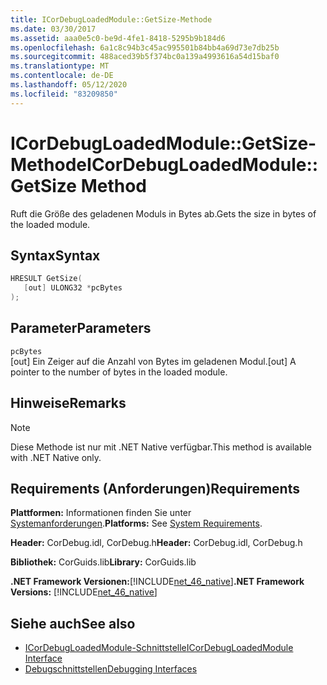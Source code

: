 ```yaml
---
title: ICorDebugLoadedModule::GetSize-Methode
ms.date: 03/30/2017
ms.assetid: aaa0e5c0-be9d-4fe1-8418-5295b9b184d6
ms.openlocfilehash: 6a1c8c94b3c45ac995501b84bb4a69d73e7db25b
ms.sourcegitcommit: 488aced39b5f374bc0a139a4993616a54d15baf0
ms.translationtype: MT
ms.contentlocale: de-DE
ms.lasthandoff: 05/12/2020
ms.locfileid: "83209850"
---
```

# <a name="icordebugloadedmodulegetsize-method"></a><span data-ttu-id="f1179-102">ICorDebugLoadedModule::GetSize-Methode</span><span class="sxs-lookup"><span data-stu-id="f1179-102">ICorDebugLoadedModule::GetSize Method</span></span>
<span data-ttu-id="f1179-103">Ruft die Größe des geladenen Moduls in Bytes ab.</span><span class="sxs-lookup"><span data-stu-id="f1179-103">Gets the size in bytes of the loaded module.</span></span>  
  
## <a name="syntax"></a><span data-ttu-id="f1179-104">Syntax</span><span class="sxs-lookup"><span data-stu-id="f1179-104">Syntax</span></span>  
  
```cpp  
HRESULT GetSize(  
   [out] ULONG32 *pcBytes  
);  
```  
  
## <a name="parameters"></a><span data-ttu-id="f1179-105">Parameter</span><span class="sxs-lookup"><span data-stu-id="f1179-105">Parameters</span></span>  
 `pcBytes`  
 <span data-ttu-id="f1179-106">[out] Ein Zeiger auf die Anzahl von Bytes im geladenen Modul.</span><span class="sxs-lookup"><span data-stu-id="f1179-106">[out] A pointer to the number of bytes in the loaded module.</span></span>  
  
## <a name="remarks"></a><span data-ttu-id="f1179-107">Hinweise</span><span class="sxs-lookup"><span data-stu-id="f1179-107">Remarks</span></span>  
  
> [!NOTE]
> <span data-ttu-id="f1179-108">Diese Methode ist nur mit .NET Native verfügbar.</span><span class="sxs-lookup"><span data-stu-id="f1179-108">This method is available with .NET Native only.</span></span>  
  
## <a name="requirements"></a><span data-ttu-id="f1179-109">Requirements (Anforderungen)</span><span class="sxs-lookup"><span data-stu-id="f1179-109">Requirements</span></span>  
 <span data-ttu-id="f1179-110">**Plattformen:** Informationen finden Sie unter [Systemanforderungen](../../get-started/system-requirements.md).</span><span class="sxs-lookup"><span data-stu-id="f1179-110">**Platforms:** See [System Requirements](../../get-started/system-requirements.md).</span></span>  
  
 <span data-ttu-id="f1179-111">**Header:** CorDebug.idl, CorDebug.h</span><span class="sxs-lookup"><span data-stu-id="f1179-111">**Header:** CorDebug.idl, CorDebug.h</span></span>  
  
 <span data-ttu-id="f1179-112">**Bibliothek:** CorGuids.lib</span><span class="sxs-lookup"><span data-stu-id="f1179-112">**Library:** CorGuids.lib</span></span>  
  
 <span data-ttu-id="f1179-113">**.NET Framework Versionen:**[!INCLUDE[net_46_native](../../../../includes/net-46-native-md.md)]</span><span class="sxs-lookup"><span data-stu-id="f1179-113">**.NET Framework Versions:** [!INCLUDE[net_46_native](../../../../includes/net-46-native-md.md)]</span></span>  
  
## <a name="see-also"></a><span data-ttu-id="f1179-114">Siehe auch</span><span class="sxs-lookup"><span data-stu-id="f1179-114">See also</span></span>

- [<span data-ttu-id="f1179-115">ICorDebugLoadedModule-Schnittstelle</span><span class="sxs-lookup"><span data-stu-id="f1179-115">ICorDebugLoadedModule Interface</span></span>](icordebugloadedmodule-interface.md)
- [<span data-ttu-id="f1179-116">Debugschnittstellen</span><span class="sxs-lookup"><span data-stu-id="f1179-116">Debugging Interfaces</span></span>](debugging-interfaces.md)
